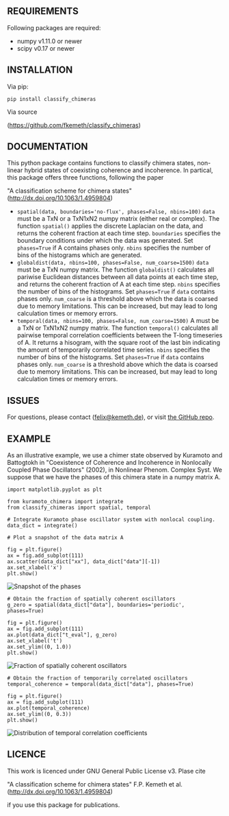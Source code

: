 REQUIREMENTS
---------

Following packages are required:

- numpy v1.11.0 or newer
- scipy v0.17 or newer

INSTALLATION
---------

Via pip:

`pip install classify_chimeras`

Via source

(https://github.com/fkemeth/classify_chimeras)

DOCUMENTATION
---------

This python package contains functions to classify chimera states,
non-linear hybrid states of coexisting coherence and incoherence.
In partical, this package offers three functions, following the paper

"A classification scheme for chimera states"
(http://dx.doi.org/10.1063/1.4959804)

- `spatial(data, boundaries='no-flux', phases=False, nbins=100)`
`data` must be a TxN or a TxN1xN2 numpy matrix (either real or complex).
The function `spatial()` applies the discrete Laplacian on the data, and returns the coherent
fraction at each time step. `boundaries` specifies the boundary conditions under which the data was
generated. Set `phases=True` if A contains phases only. `nbins` specifies the number of bins of the histograms
which are generated.
- `globaldist(data, nbins=100, phases=False, num_coarse=1500)`
`data` must be a TxN numpy matrix.
The function `globaldist()` calculates all pariwise Euclidean distances between all data points at
each time step, and returns
the coherent fraction of A at each time step.
`nbins` specifies the number of bins of the histograms.
Set `phases=True` if `data` contains phases only.
`num_coarse` is a threshold above which the data is coarsed due to memory limitations. This can be increased,
but may lead to long calculation times or memory errors.
- `temporal(data, nbins=100, phases=False, num_coarse=1500)`
A must be a TxN or TxN1xN2 numpy matrix.
The function `temporal()` calculates all pairwise temporal correlation coefficients between
the T-long timeseries of A. It returns a hisogram, with the square root of the last bin indicating the
amount of temporarily correlated time series.
`nbins` specifies the number of bins of the histograms.
Set `phases=True` if `data` contains phases only.
`num_coarse` is a threshold above which the data is coarsed due to memory limitations. This can be increased,
but may lead to long calculation times or memory errors.

ISSUES
---------

For questions, please contact (<felix@kemeth.de>), or visit [the GitHub repo](https://github.com/fkemeth/classify_chimeras).

EXAMPLE
---------

As an illustrative example, we use a chimer state observed by Kuramoto and Battogtokh in
"Coexistence of Coherence and Incoherence in Nonlocally Coupled Phase Oscillators" (2002),
in Nonlinear Phenom. Complex Syst. We suppose
that we have the phases of this chimera state in a numpy matrix A.

    import matplotlib.pyplot as plt

    from kuramoto_chimera import integrate
    from classify_chimeras import spatial, temporal

    # Integrate Kuramoto phase oscillator system with nonlocal coupling.
    data_dict = integrate()

    # Plot a snapshot of the data matrix A

    fig = plt.figure()
    ax = fig.add_subplot(111)
    ax.scatter(data_dict["xx"], data_dict["data"][-1])
    ax.set_xlabel('x')
    plt.show()

![Snapshot of the phases](/images/kuramoto.jpg)

    # Obtain the fraction of spatially coherent oscillators
    g_zero = spatial(data_dict["data"], boundaries='periodic', phases=True)

    fig = plt.figure()
    ax = fig.add_subplot(111)
    ax.plot(data_dict["t_eval"], g_zero)
    ax.set_xlabel('t')
    ax.set_ylim((0, 1.0))
    plt.show()

![Fraction of spatially coherent oscillators](/images/kuramoto_g0.jpg)

    # Obtain the fraction of temporarily correlated oscillators
    temporal_coherence = temporal(data_dict["data"], phases=True)

    fig = plt.figure()
    ax = fig.add_subplot(111)
    ax.plot(temporal_coherence)
    ax.set_ylim((0, 0.3))
    plt.show()

![Distribution of temporal correlation coefficients](/images/kuramoto_h.jpg)


LICENCE
---------


This work is licenced under GNU General Public License v3.
Plase cite

"A classification scheme for chimera states"
F.P. Kemeth et al.
(http://dx.doi.org/10.1063/1.4959804)

if you use this package for publications.
